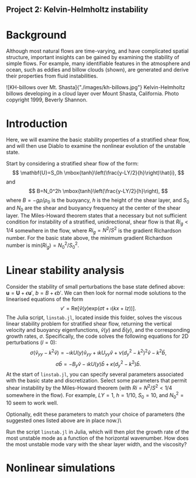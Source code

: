 ## Project 2: Kelvin-Helmholtz instability

# Background
Although most natural flows are time-varying, and have complicated spatial structure, important insights can be gained by examining the stability of simple flows. For example, many identifiable features in the atmosphere and ocean, such as eddies and billow clouds (shown), are generated and derive their properties from fluid instabilities.

![KH-billows over Mt. Shasta]{"./images/kh-billows.jpg"}
Kelvin-Helmholtz billows developing in a cloud layer over Mount Shasta, California. Photo copyright 1999, Beverly Shannon.

# Introduction
Here, we will examine the basic stability properties of a stratified shear flow, and will then use Diablo to examine the nonlinear evolution of the unstable state.

Start by considering a stratified shear flow of the form:
$$
\mathbf{U}=S_0h \mbox{tanh}\left(\frac{y-LY/2}{h}\right)\hat{i},
$$
and
$$
B=N_0^2h \mbox{tanh}\left(\frac{y-LY/2}{h}\right),
$$
where $B=-g\rho/\rho_0$ is the buoyancy, $h$ is the height of the shear layer, and $S_0$ and $N_0$ are the shear and buoyancy frequency at the center of the shear layer. The Miles-Howard theorem states that a necessary but not sufficient condition for instability of a stratified, unidirectional, shear flow is that $Ri_g<1/4$ somewhere in the flow, where $Ri_g=N^2/S^2$ is the gradient Richardson number. For the basic state above, the minimum gradient Richardson number is $\mbox{min}(Ri_g)=N_0^2/S_0^2$.  

# Linear stability analysis
Consider the stability of small perturbations the base state defined above: $\mathbf{u}=\mathbf{U}+\epsilon\mathbf{u}'$, $b=B+\epsilon b'$. We can then look for normal mode solutions to the linearised equations of the form
$$
v'=\mbox{Re}\left[\hat{v}(y)\mbox{exp}(\sigma t+\imath (kx+lz))\right].
$$
The Julia script, `linstab.jl`, located inside this folder, solves the viscous linear stability problem for stratified shear flow, returning the vertical velocity and buoyancy eigenfunctions, $\hat{v}(y)$ and $\hat{b}(y)$, and the corresponding growth rates, $\sigma$. Specifically, the code solves the following equations for 2D perturbations ($l=0$):
$$
\sigma(\hat{v}_{yy}-k^2\hat{v})=-\imath k U(y) \hat{v}_{yy}+\imath k U_{yy}\hat{v} + \nu (d^2_y-k^2)^2 \hat{v}-k^2\hat{b},
$$
$$
\sigma \hat{b}=-B_y\hat{v}-\imath k U(y)\hat{b}+\kappa(d^2_y-k^2)\hat{b}.
$$
At the start of `linstab.jl`, you can specify several parameters associated with the basic state and discretization. Select some parameters that permit shear instability by the Miles-Howard theorem (with $Ri=N^2/S^2<1/4$ somewhere in the flow). For example, $LY=1$, $h=1/10$, $S_0=10$, and $N^2_0=10$ seem to work well.

Optionally, edit these parameters to match your choice of parameters (the suggested ones listed above are in place now.)\\

Run the script `linstab.jl` in Julia, which will then plot the growth rate of the most unstable mode as a function of the horizontal wavenumber. How does the most unstable mode vary with the shear layer width, and the viscosity?

# Nonlinear simulations

